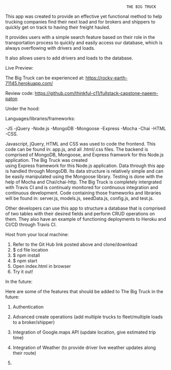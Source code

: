                                                          THE BIG TRUCK   

This app was created to provide an effective yet functional
method to help trucking companies find their next load and 
for brokers and shippers to quickly get on track to having
their freight hauled.

It provides users with a simple search feature based on their
role in the transportation process to quickly and easily 
access our database, which is always overflowing with drivers
and loads.

It also allows users to add drivers and loads to the database.


Live Preview:

The Big Truck can be experienced at:
https://rocky-earth-71145.herokuapp.com/

Review code:
https://github.com/thinkful-c11/fullstack-capstone-naeem-paton



Under the hood:


Languages/libraries/frameworks:

-JS
-jQuery
-Node.js
-MongoDB
-Mongoose
-Express
-Mocha 
-Chai
-HTML
-CSS.


Javascript, jQuery, HTML and CSS was used to code the frontend. 
This code can be found in: app.js, and all .html/.css files.
The backend is comprised of MongoDB, Mongoose, and Express 
framwork for this Node.js application. The Big Truck was created  
using Express framework for this Node.js application. Data through 
this app is handled through MongoDB. Its data structure is
relatively simple and can be easily manipulated using the Mongoose 
library. Testing is done with the help of Mocha and Chai/chai-http.
The Big Truck is completely intergrated with Travis CI and is 
continualy monitored for continuous integration and continuous
development. Code containing those frameworks and libraries will be found
in: server.js, models.js, seedData.js, config.js, and test.js.

Other developers can use this app to structure a database that
is comprised of two tables with their desired fields and perform
CRUD operations on them. They also have an example of functioning 
deployments to Heroku and CI/CD through Travis CI.


Host from your local machine:

1. Refer to the Git Hub link posted above and clone/download
2. $ cd file location
3. $ npm install
4. $ npm start
5. Open index.html in browser
6. Try it out!

In the future:

Here are some of the features that should be added to The Big Truck
in the future:

1. Authentication

2. Advanced create operations (add multiple trucks to fleet/multiple 
   loads to a broker/shipper)

3. Integration of Google.maps API (update location, give estimated trip time)

4. Integration of Weather (to provide driver live weather updates along their route)

4. 
